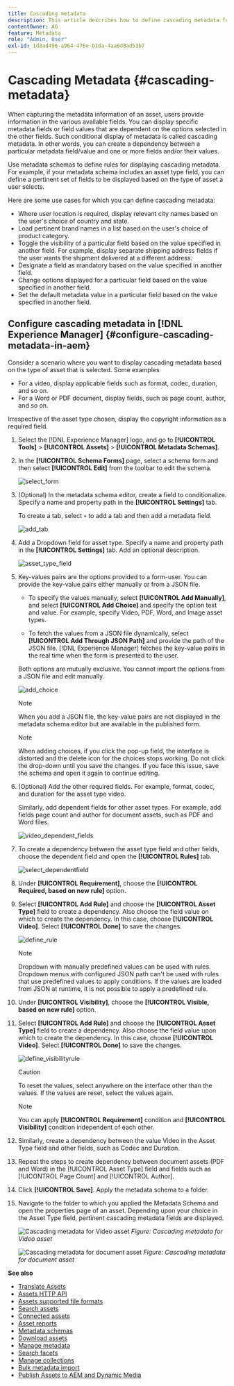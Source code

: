 ```yaml
---
title: Cascading metadata
description: This article describes how to define cascading metadata for assets.
contentOwner: AG
feature: Metadata
role: "Admin, User"
exl-id: 1d3ad496-a964-476e-b1da-4aa6d8ad53b7
---
```

# Cascading Metadata {#cascading-metadata}

When capturing the metadata information of an asset, users provide information in the various available fields. You can display specific metadata fields or field values that are dependent on the options selected in the other fields. Such conditional display of metadata is called cascading metadata. In other words, you can create a dependency between a particular metadata field/value and one or more fields and/or their values.

Use metadata schemas to define rules for displaying cascading metadata. For example, if your metadata schema includes an asset type field, you can define a pertinent set of fields to be displayed based on the type of asset a user selects.

Here are some use cases for which you can define cascading metadata:

* Where user location is required, display relevant city names based on the user's choice of country and state.
* Load pertinent brand names in a list based on the user's choice of product category.
* Toggle the visibility of a particular field based on the value specified in another field. For example, display separate shipping address fields if the user wants the shipment delivered at a different address.
* Designate a field as mandatory based on the value specified in another field.
* Change options displayed for a particular field based on the value specified in another field.
* Set the default metadata value in a particular field based on the value specified in another field.

## Configure cascading metadata in [!DNL Experience Manager] {#configure-cascading-metadata-in-aem}

Consider a scenario where you want to display cascading metadata based on the type of asset that is selected. Some examples

* For a video, display applicable fields such as format, codec, duration, and so on.
* For a Word or PDF document, display fields, such as page count, author, and so on.

Irrespective of the asset type chosen, display the copyright information as a required field.

1. Select the [!DNL Experience Manager] logo, and go to **[!UICONTROL Tools]** > **[!UICONTROL Assets]** > **[!UICONTROL Metadata Schemas]**.
1. In the **[!UICONTROL Schema Forms]** page, select a schema form and then select **[!UICONTROL Edit]** from the toolbar to edit the schema.

   ![select_form](assets/select_form.png)

1. (Optional) In the metadata schema editor, create a field to conditionalize. Specify a name and property path in the **[!UICONTROL Settings]** tab.

   To create a tab, select `+` to add a tab and then add a metadata field.

   ![add_tab](assets/add_tab.png)

1. Add a Dropdown field for asset type. Specify a name and property path in the **[!UICONTROL Settings]** tab. Add an optional description.

   ![asset_type_field](assets/asset_type_field.png)

1. Key-values pairs are the options provided to a form-user. You can provide the key-value pairs either manually or from a JSON file.

    * To specify the values manually, select **[!UICONTROL Add Manually]**, and select **[!UICONTROL Add Choice]** and specify the option text and value. For example, specify Video, PDF, Word, and Image asset types.

    * To fetch the values from a JSON file dynamically, select **[!UICONTROL Add Through JSON Path]** and provide the path of the JSON file. [!DNL Experience Manager] fetches the key-value pairs in the real time when the form is presented to the user.

   Both options are mutually exclusive. You cannot import the options from a JSON file and edit manually.

   ![add_choice](assets/add_choice.png)

   >[!NOTE]
   >
   >When you add a JSON file, the key-value pairs are not displayed in the metadata schema editor but are available in the published form.

   >[!NOTE]
   >
   >When adding choices, if you click the pop-up field, the interface is distorted and the delete icon for the choices stops working. Do not click the drop-down until you save the changes. If you face this issue, save the schema and open it again to continue editing.

1. (Optional) Add the other required fields. For example, format, codec, and duration for the asset type video.

   Similarly, add dependent fields for other asset types. For example, add fields page count and author for document assets, such as PDF and Word files.

   ![video_dependent_fields](assets/video_dependent_fields.png)

1. To create a dependency between the asset type field and other fields, choose the dependent field and open the **[!UICONTROL Rules]** tab.

   ![select_dependentfield](assets/select_dependentfield.png)

1. Under **[!UICONTROL Requirement]**, choose the **[!UICONTROL Required, based on new rule]** option.
1. Select **[!UICONTROL Add Rule]** and choose the **[!UICONTROL Asset Type]** field to create a dependency. Also choose the field value on which to create the dependency. In this case, choose **[!UICONTROL Video]**. Select **[!UICONTROL Done]** to save the changes.

   ![define_rule](assets/define_rule.png)

   >[!NOTE]
   >
   >Dropdown with manually predefined values can be used with rules. Dropdown menus with configured JSON path can't be used with rules that use predefined values to apply conditions. If the values are loaded from JSON at runtime, it is not possible to apply a predefined rule.

1. Under **[!UICONTROL Visibility]**, choose the **[!UICONTROL Visible, based on new rule]** option.

1. Select **[!UICONTROL Add Rule]** and choose the **[!UICONTROL Asset Type]** field to create a dependency. Also choose the field value upon which to create the dependency. In this case, choose **[!UICONTROL Video]**. Select **[!UICONTROL Done]** to save the changes.

   ![define_visibilityrule](assets/define_visibilityrule.png)

   >[!CAUTION]
   >
   >To reset the values, select anywhere on the interface other than the values. If the values are reset, select the values again.

   >[!NOTE]
   >
   >You can apply **[!UICONTROL Requirement]** condition and **[!UICONTROL Visibility]** condition independent of each other.

1. Similarly, create a dependency between the value Video in the Asset Type field and other fields, such as Codec and Duration.
1. Repeat the steps to create dependency between document assets (PDF and Word) in the [!UICONTROL Asset Type] field and fields such as [!UICONTROL Page Count] and [!UICONTROL Author].
1. Click **[!UICONTROL Save]**. Apply the metadata schema to a folder.

1. Navigate to the folder to which you applied the Metadata Schema and open the properties page of an asset. Depending upon your choice in the Asset Type field, pertinent cascading metadata fields are displayed.

   ![Cascading metadata for Video asset](assets/video_asset.png)
   *Figure: Cascading metadata for Video asset*

   ![Cascading metadata for document asset](assets/doc_type_fields.png)
   *Figure: Cascading metadata for document asset*

**See also**

* [Translate Assets](translate-assets.md)
* [Assets HTTP API](mac-api-assets.md)
* [Assets supported file formats](file-format-support.md)
* [Search assets](search-assets.md)
* [Connected assets](use-assets-across-connected-assets-instances.md)
* [Asset reports](asset-reports.md)
* [Metadata schemas](metadata-schemas.md)
* [Download assets](download-assets-from-aem.md)
* [Manage metadata](manage-metadata.md)
* [Search facets](search-facets.md)
* [Manage collections](manage-collections.md)
* [Bulk metadata import](metadata-import-export.md)
* [Publish Assets to AEM and Dynamic Media](/help/assets/publish-assets-to-aem-and-dm.md)
